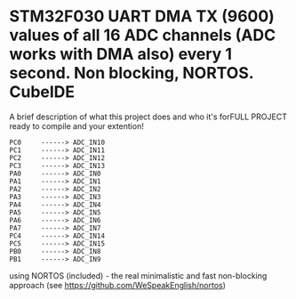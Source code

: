 
# STM32F030 UART DMA TX (9600) values of all 16 ADC channels (ADC works with DMA also) every 1 second. Non blocking, NORTOS. CubeIDE

A brief description of what this project does and who it's forFULL PROJECT ready to compile and your extention!
	
    PC0     ------> ADC_IN10
    PC1     ------> ADC_IN11
    PC2     ------> ADC_IN12
    PC3     ------> ADC_IN13
    PA0     ------> ADC_IN0
    PA1     ------> ADC_IN1
    PA2     ------> ADC_IN2
    PA3     ------> ADC_IN3
    PA4     ------> ADC_IN4
    PA5     ------> ADC_IN5
    PA6     ------> ADC_IN6
    PA7     ------> ADC_IN7
    PC4     ------> ADC_IN14
    PC5     ------> ADC_IN15
    PB0     ------> ADC_IN8
    PB1     ------> ADC_IN9
	
using NORTOS (included) - the real minimalistic and fast non-blocking approach (see https://github.com/WeSpeakEnglish/nortos)	

